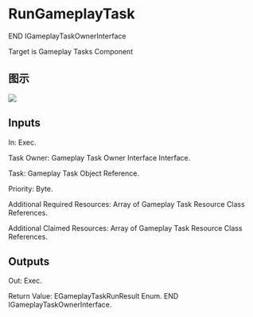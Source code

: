 # RunGameplayTask

END IGameplayTaskOwnerInterface

Target is Gameplay Tasks Component

## 图示

![]($-20221218-19095815.png)

## Inputs

In: Exec.

Task Owner: Gameplay Task Owner Interface Interface.

Task: Gameplay Task Object Reference.

Priority: Byte.

Additional Required Resources: Array of Gameplay Task Resource Class References.

Additional Claimed Resources: Array of Gameplay Task Resource Class References.  

## Outputs

Out: Exec.

Return Value: EGameplayTaskRunResult Enum. END IGameplayTaskOwnerInterface.

